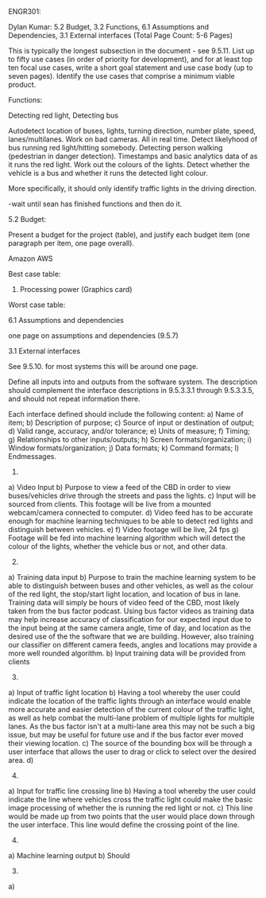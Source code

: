 ENGR301:

Dylan Kumar: 5.2 Budget, 3.2 Functions, 6.1 Assumptions and Dependencies, 3.1 External interfaces (Total Page Count: 5-6 Pages)

This is typically the longest subsection in the document - see 9.5.11.
List up to fifty use cases (in order of priority for development), and
for at least top ten focal use cases, write a short goal statement and
use case body (up to seven pages).  Identify the use cases that
comprise a minimum viable product.

Functions:

Detecting red light, 
Detecting bus

Autodetect location of buses, lights, turning direction, number plate, speed, lanes/multilanes. Work on bad cameras. 
All in real time. 
Detect likelyhood of bus running red light/hitting somebody. Detecting person walking (pedestrian in danger detection). Timestamps and basic analytics data of as it runs the red light.
Work out the colours of the lights. Detect whether the vehicle is a bus and whether it runs the detected light colour. 

 More specifically, it should only identify traffic lights in the driving direction.

 -wait until sean has finished functions and then do it.


 5.2 Budget:

Present a budget for the project (table), and justify each budget item
(one paragraph per item, one page overall).

Amazon AWS 


Best case table:

1. Processing power (Graphics card)


Worst case table:





6.1 Assumptions and dependencies

one page on assumptions and dependencies (9.5.7)





3.1 External interfaces 

See 9.5.10. for most systems this will be around one page.

Define all inputs into and outputs from the software system. The description should complement the interface
descriptions in 9.5.3.3.1 through 9.5.3.3.5, and should not repeat information there. 

Each interface defined should include the following content:
a) Name of item;
b) Description of purpose;
c) Source of input or destination of output;
d) Valid range, accuracy, and/or tolerance;
e) Units of measure;
f) Timing;
g) Relationships to other inputs/outputs;
h) Screen formats/organization;
i) Window formats/organization;
j) Data formats;
k) Command formats;
l) Endmessages. 


1.
a) Video Input
b) Purpose to view a feed of the CBD in order to view buses/vehicles drive through the streets and pass the lights. 
c) Input will be sourced from clients. This footage will be live from a mounted webcam/camera connected to computer.
d) Video feed has to be accurate enough for machine learning techniques to be able to detect red lights and distinguish between
vehicles.
e) 
f) Video footage will be live, 24 fps 
g) Footage will be fed into machine learning algorithm which will detect the colour of the lights, whether the vehicle bus or not,
and other data. 


2. 
a) Training data input
b) Purpose to train the machine learning system to be able to distinguish between buses and other vehicles, as well as the colour of the 
red light, the stop/start light location, and location of bus in lane. Training data will simply be hours of video feed of the CBD, most likely
taken from the bus factor podcast. Using bus factor videos as training data may help increase accuracy of classification for our expected input 
due to the input being at the same camera angle, time of day, and location as the desired use of the the software that we are building. However, 
also training our classifier on different camera feeds, angles and locations may provide a more well rounded algorithm.
b) Input training data will be provided from clients

3.
a) Input of traffic light location
b) Having a tool whereby the user could indicate the location of the traffic lights through an interface would enable more accurate and easier detection of the current colour of the traffic light, as well as help combat the multi-lane problem of multiple lights for multiple lanes.
As the bus factor isn't at a multi-lane area this may not be such a big issue, but may be useful for future use and if the bus factor ever moved their viewing location.
c) The source of the bounding box will be through a user interface that allows the user to drag or click to select over the desired area.
d) 

4. 
a) Input for traffic line crossing line
b) Having a tool whereby the user could indicate the line where vehicles cross the traffic light could make the basic image processing of whether
the is running the red light or not. 
c) This line would be made up from two points that the user would place down through the user interface. This line would define the crossing point of the line.




4.
a) Machine learning output
b) Should 

3. 
a) 



